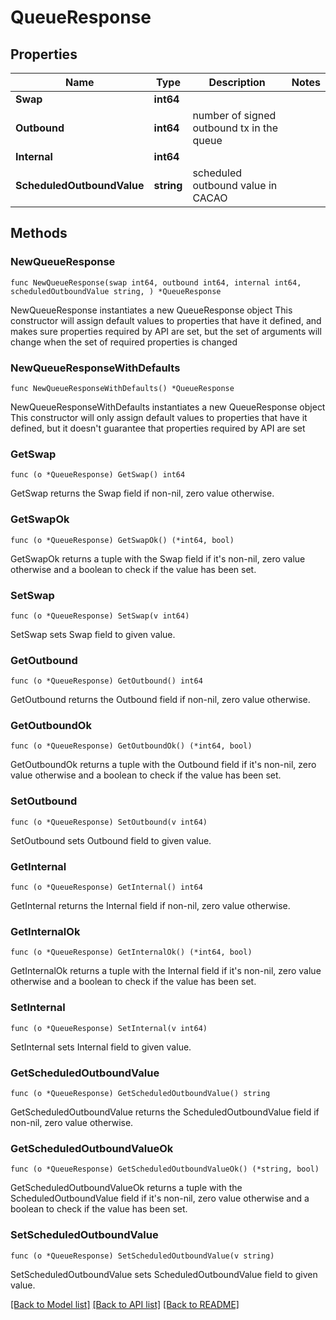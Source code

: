 # QueueResponse

## Properties

Name | Type | Description | Notes
------------ | ------------- | ------------- | -------------
**Swap** | **int64** |  | 
**Outbound** | **int64** | number of signed outbound tx in the queue | 
**Internal** | **int64** |  | 
**ScheduledOutboundValue** | **string** | scheduled outbound value in CACAO | 

## Methods

### NewQueueResponse

`func NewQueueResponse(swap int64, outbound int64, internal int64, scheduledOutboundValue string, ) *QueueResponse`

NewQueueResponse instantiates a new QueueResponse object
This constructor will assign default values to properties that have it defined,
and makes sure properties required by API are set, but the set of arguments
will change when the set of required properties is changed

### NewQueueResponseWithDefaults

`func NewQueueResponseWithDefaults() *QueueResponse`

NewQueueResponseWithDefaults instantiates a new QueueResponse object
This constructor will only assign default values to properties that have it defined,
but it doesn't guarantee that properties required by API are set

### GetSwap

`func (o *QueueResponse) GetSwap() int64`

GetSwap returns the Swap field if non-nil, zero value otherwise.

### GetSwapOk

`func (o *QueueResponse) GetSwapOk() (*int64, bool)`

GetSwapOk returns a tuple with the Swap field if it's non-nil, zero value otherwise
and a boolean to check if the value has been set.

### SetSwap

`func (o *QueueResponse) SetSwap(v int64)`

SetSwap sets Swap field to given value.


### GetOutbound

`func (o *QueueResponse) GetOutbound() int64`

GetOutbound returns the Outbound field if non-nil, zero value otherwise.

### GetOutboundOk

`func (o *QueueResponse) GetOutboundOk() (*int64, bool)`

GetOutboundOk returns a tuple with the Outbound field if it's non-nil, zero value otherwise
and a boolean to check if the value has been set.

### SetOutbound

`func (o *QueueResponse) SetOutbound(v int64)`

SetOutbound sets Outbound field to given value.


### GetInternal

`func (o *QueueResponse) GetInternal() int64`

GetInternal returns the Internal field if non-nil, zero value otherwise.

### GetInternalOk

`func (o *QueueResponse) GetInternalOk() (*int64, bool)`

GetInternalOk returns a tuple with the Internal field if it's non-nil, zero value otherwise
and a boolean to check if the value has been set.

### SetInternal

`func (o *QueueResponse) SetInternal(v int64)`

SetInternal sets Internal field to given value.


### GetScheduledOutboundValue

`func (o *QueueResponse) GetScheduledOutboundValue() string`

GetScheduledOutboundValue returns the ScheduledOutboundValue field if non-nil, zero value otherwise.

### GetScheduledOutboundValueOk

`func (o *QueueResponse) GetScheduledOutboundValueOk() (*string, bool)`

GetScheduledOutboundValueOk returns a tuple with the ScheduledOutboundValue field if it's non-nil, zero value otherwise
and a boolean to check if the value has been set.

### SetScheduledOutboundValue

`func (o *QueueResponse) SetScheduledOutboundValue(v string)`

SetScheduledOutboundValue sets ScheduledOutboundValue field to given value.



[[Back to Model list]](../README.md#documentation-for-models) [[Back to API list]](../README.md#documentation-for-api-endpoints) [[Back to README]](../README.md)


